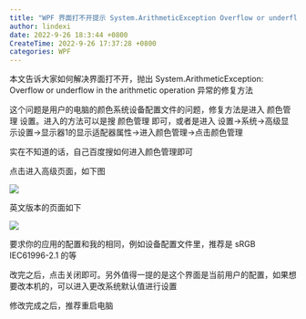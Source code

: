 ```yaml
---
title: "WPF 界面打不开提示 System.ArithmeticException Overflow or underflow in the arithmetic operation 异常"
author: lindexi
date: 2022-9-26 18:3:44 +0800
CreateTime: 2022-9-26 17:37:28 +0800
categories: WPF
---
```


本文告诉大家如何解决界面打不开，抛出 System.ArithmeticException: Overflow or underflow in the arithmetic operation 异常的修复方法

<!--more-->


<!-- 发布 -->
<!-- 博客 -->

这个问题是用户的电脑的颜色系统设备配置文件的问题，修复方法是进入 颜色管理 设置。进入的方法可以是搜 颜色管理 即可，或者是进入 设置->系统->高级显示设置->显示器1的显示适配器属性->进入颜色管理->点击颜色管理

实在不知道的话，自己百度搜如何进入颜色管理即可

点击进入高级页面，如下图

<!-- ![](image/WPF 界面打不开提示 System.ArithmeticException Overflow or underflow in the arithmetic operation 异常/WPF 界面打不开提示 System.ArithmeticException Overflow or underflow in the arithmetic operation 异常0.png) -->
![](http://image.acmx.xyz/lindexi%2F20229261737438118.jpg)

英文版本的页面如下

![](http://image.acmx.xyz/lindexi%2F20229261739475138.jpg)

要求你的应用的配置和我的相同，例如设备配置文件里，推荐是 sRGB IEC61996-2.1 的等

改完之后，点击关闭即可。另外值得一提的是这个界面是当前用户的配置，如果想要改本机的，可以进入更改系统默认值进行设置

修改完成之后，推荐重启电脑

